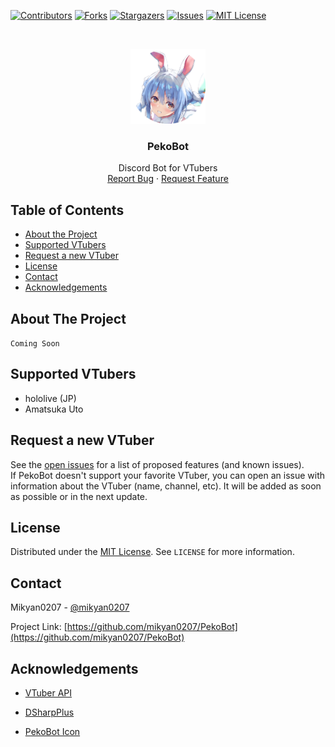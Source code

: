 [![Contributors][contributors-shield]][contributors-url]
[![Forks][forks-shield]][forks-url]
[![Stargazers][stars-shield]][stars-url]
[![Issues][issues-shield]][issues-url]
[![MIT License][license-shield]][license-url]


<!-- PROJECT LOGO -->
<br />
<p align="center">
  <a href="https://github.com/mikyan0207/PekoBot">
    <img src="images/PekoBot_Icon.png" alt="Logo" width="120" height="120">
  </a>
  <h3 align="center">PekoBot</h3>
  <p align="center">
    Discord Bot for VTubers
    <br />
    <a href="https://github.com/mikyan0207/PekoBot/issues">Report Bug</a>
    ·
    <a href="https://github.com/mikyan0207/PekoBot/issues">Request Feature</a>
  </p>
</p>



<!-- TABLE OF CONTENTS -->
## Table of Contents

* [About the Project](#about-the-project)
* [Supported VTubers](#supported-vtubers)
* [Request a new VTuber](#request-a-new-vtuber)
* [License](#license)
* [Contact](#contact)
* [Acknowledgements](#acknowledgements)



<!-- ABOUT THE PROJECT -->
## About The Project

```Coming Soon```


<!-- SUPPORTED VTUBERS -->
## Supported VTubers

- hololive (JP)
- Amatsuka Uto

<!-- REQUEST VTUBER -->
## Request a new VTuber

See the [open issues](https://github.com/mikyan0207/PekoBot/issues) for a list of proposed features (and known issues).
<br/>
If PekoBot doesn't support your favorite VTuber, you can open an issue with information about the VTuber (name, channel, etc).
It will be added as soon as possible or in the next update.

<!-- LICENSE -->
## License

Distributed under the [MIT License][license-url]. See `LICENSE` for more information.


<!-- CONTACT -->
## Contact

Mikyan0207 - [@mikyan0207](https://twitter.com/mikyan0207)

Project Link: [https://github.com/mikyan0207/PekoBot](https://github.com/mikyan0207/PekoBot)



<!-- ACKNOWLEDGEMENTS -->
## Acknowledgements

- [VTuber API](https://api.ihateani.me/v2/)
- [DSharpPlus](https://github.com/DSharpPlus/DSharpPlus)

- [PekoBot Icon](https://twitter.com/tomose_shunsaku)


<!-- MARKDOWN LINKS & IMAGES -->
<!-- https://www.markdownguide.org/basic-syntax/#reference-style-links -->
[contributors-shield]: https://img.shields.io/github/contributors/mikyan0207/PekoBot.svg?style=flat-square
[contributors-url]: https://github.com/mikyan0207/PekoBot/graphs/contributors
[forks-shield]: https://img.shields.io/github/forks/mikyan0207/PekoBot.svg?style=flat-square
[forks-url]: https://github.com/mikyan0207/PekoBot/network/members
[stars-shield]: https://img.shields.io/github/stars/mikyan0207/PekoBot.svg?style=flat-square
[stars-url]: https://github.com/mikyan0207/PekoBot/stargazers
[issues-shield]: https://img.shields.io/github/issues/mikyan0207/PekoBot.svg?style=flat-square
[issues-url]: https://github.com/mikyan0207/PekoBot/issues
[license-shield]: https://img.shields.io/github/license/mikyan0207/PekoBot.svg?style=flat-square
[license-url]: https://github.com/mikyan0207/PekoBot/blob/master/LICENSE
[product-screenshot]: images/PekoBotIcon.jpg